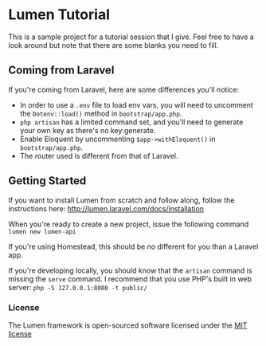 # Lumen Tutorial

This is a sample project for a tutorial session that I give. Feel free to have a look around but note that there are some blanks you need to fill.

## Coming from Laravel

If you're coming from Laravel, here are some differences you'll notice:

- In order to use a `.env` file to load env vars, you will need to uncomment the `Dotenv::load()` method in `bootstrap/app.php`.
- `php artisan` has a limited command set, and you'll need to generate your own key as there's no key:generate.
- Enable Eloquent by uncommenting `$app->withEloquent()` in `bootstrap/app.php`.
- The router used is different from that of Laravel.

## Getting Started

If you want to install Lumen from scratch and follow along, follow the instructions here: http://lumen.laravel.com/docs/installation

When you're ready to create a new project, issue the following command `lumen new lumen-api`

If you're using Homestead, this should be no different for you than a Laravel app.

If you're developing locally, you should know that the `artisan` command is missing the `serve` command. I recommend that you use PHP's built in web server: `php -S 127.0.0.1:8080 -t public/`

### License

The Lumen framework is open-sourced software licensed under the [MIT license](http://opensource.org/licenses/MIT)
